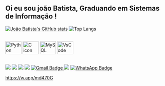 ## Oi eu sou joão Batista, Graduando em Sistemas de Informação !


[![João Batista's GitHub stats](https://github-readme-stats.vercel.app/api?username=jffilho618&show_icons=true&theme=solarized-light&hide_title=true&card_width=500)](https://github.com/jffilho618)
![Top Langs](https://github-readme-stats.vercel.app/api/top-langs/?username=jffilho618&hide=language1,language2=&theme=solarized-light&card_width=300)








<div style="display: inline_block"><br>
  <img src="https://cdn.jsdelivr.net/gh/devicons/devicon@latest/icons/python/python-original.svg" alt="Python icon" height="40" width="50" />
  <img src="https://cdn.jsdelivr.net/gh/devicons/devicon@latest/icons/c/c-original.svg" alt="C icon" height="40" width="50" />
  <img src="https://cdn.jsdelivr.net/gh/devicons/devicon/icons/mysql/mysql-original.svg" alt="MySQL icon" height="40" width="50" />
  <img src="https://cdn.jsdelivr.net/gh/devicons/devicon@latest/icons/visualstudio/visualstudio-plain.svg" alt="VsCode icon" height="40" width="50"/>
          


        
</div>
  
  ##
 
<div> 
  <a href="https://https://www.youtube.com/@bomb4tv261" target="_blank"><img src="https://img.shields.io/badge/YouTube-FF0000?style=for-the-badge&logo=youtube&logoColor=white" target="_blank"></a>
  <a href="https://instagram.com/devjotaf" target="_blank"><img src="https://img.shields.io/badge/-Instagram-%23E4405F?style=for-the-badge&logo=instagram&logoColor=white" target="_blank"></a>
 	<a href="https://www.twitch.tv/bomb4tv_" target="_blank"><img src="https://img.shields.io/badge/Twitch-9146FF?style=for-the-badge&logo=twitch&logoColor=white" target="_blank"></a>
  <a href="https://discord.gg/wagxzStdcR" target="_blank"><img src="https://img.shields.io/badge/Discord-7289DA?style=for-the-badge&logo=discord&logoColor=white" target="_blank"></a> 
  <a href="mailto:contatojffilho618@gmail.com" target="_blank">
    <img src="https://img.shields.io/badge/Gmail-D14836?style=for-the-badge&logo=gmail&logoColor=white" alt="Gmail Badge">
  </a>
  <a href="https://www.linkedin.com/in/rafaella-ballerini-45875016a" target="_blank"><img src="https://img.shields.io/badge/-LinkedIn-%230077B5?style=for-the-badge&logo=linkedin&logoColor=white" target="_blank"></a>
  <a href="https://wa.me/5589988152737" target="_blank">
    <img src="https://img.shields.io/badge/WhatsApp-25D366?style=for-the-badge&logo=whatsapp&logoColor=white" alt="WhatsApp Badge">
  </a>

  https://w.app/md470G
</div>
